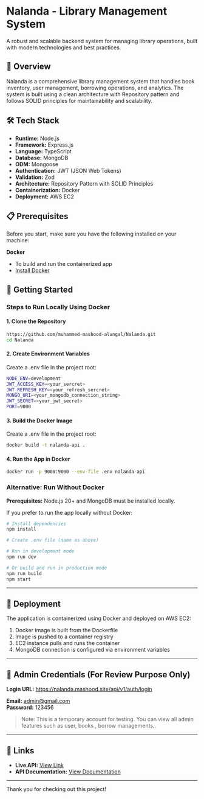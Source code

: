# Nalanda - Library Management System

A robust and scalable backend system for managing library operations, built with modern technologies and best practices.

## 🚀 Overview

Nalanda is a comprehensive library management system that handles book inventory, user management, borrowing operations, and analytics. The system is built using a clean architecture with Repository pattern and follows SOLID principles for maintainability and scalability.

## 🛠️ Tech Stack

- **Runtime:** Node.js
- **Framework:** Express.js
- **Language:** TypeScript
- **Database:** MongoDB
- **ODM:** Mongoose
- **Authentication:** JWT (JSON Web Tokens)
- **Validation:** Zod
- **Architecture:** Repository Pattern with SOLID Principles
- **Containerization:** Docker
- **Deployment:** AWS EC2

## 📋 Prerequisites

Before you start, make sure you have the following installed on your machine:


 **Docker**
   - To build and run the containerized app
   - [Install Docker](https://docs.docker.com/get-docker/)

## 🚀 Getting Started

### Steps to Run Locally Using Docker

#### 1. Clone the Repository
```bash
https://github.com/muhammed-mashood-alungal/Nalanda.git
cd Nalanda
```
#### 2. Create Environment Variables
Create a .env file in the project root:
```bash
NODE_ENV=development
JWT_ACCESS_KEY=<your_sercret>
JWT_REFRESH_KEY=<your_refresh_sercret>
MONGO_URI=<your_mongodb_connection_string>
JWT_SECRET=<your_jwt_secret>
PORT=9000
```
#### 3. Build the Docker Image
Create a .env file in the project root:
```bash
docker build -t nalanda-api .
```
#### 4. Run the App in Docker
```bash
docker run -p 9000:9000 --env-file .env nalanda-api
```


### Alternative: Run Without Docker

**Prerequisites:** Node.js 20+ and MongoDB must be installed locally.

If you prefer to run the app locally without Docker:
```bash
# Install dependencies
npm install

# Create .env file (same as above)

# Run in development mode
npm run dev

# Or build and run in production mode
npm run build
npm start
```


---

## 🐳 Deployment

The application is containerized using Docker and deployed on AWS EC2:

1. Docker image is built from the Dockerfile
2. Image is pushed to a container registry
3. EC2 instance pulls and runs the container
4. MongoDB connection is configured via environment variables

---
## 🔑 Admin Credentials (For Review Purpose Only)

**Login URL:** https://nalanda.mashood.site/api/v1/auth/login

**Email:** admin@gmail.com  
**Password:** 123456  

> Note: This is a temporary account for testing. You can view all admin features such as user, books , borrow managements..

---
## 🔗 Links

- **Live API:** [View Link](https://nalanda.mashood.site/api/v1/)
- **API Documentation:** [View Documentation](https://documenter.getpostman.com/view/32060834/2sB3QGtr7q)

---
Thank you for checking out this project!



